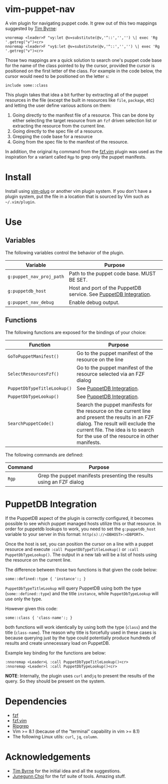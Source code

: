 # vim-puppet-nav
A vim plugin for navigating puppet code. It grew out of this two mappings suggested by [Tim Byrne](https://github.com/TheLocehiliosan):

```
vnoremap <leader>F "vy:let @v=substitute(@v,'^::','','') \| exec 'Rg '.getreg("v")<cr>
nnoremap <leader>F "vy$:let @v=substitute(@v,'^::','','') \| exec 'Rg '.getreg("v")<cr>
```

Those two mappings are a quick solution to search one's puppet code base for the name of the class pointed to by the cursor, provided the cursor is positioned on the first letter of the class. For example in the code below, the cursor would need to be positioned on the letter `s`:

```
include some::class
```

This plugin takes that idea a bit further by extracting all of the puppet resources in the file (except the built in resources like `file`, `package`, etc) and letting the user define various actions on them:

1. Going directly to the manifest file of a resource. This can be done by either selecting the target resource from an `fzf` driven selection list or extracting the resource from the current line.
2. Going directly to the spec file of a resource.
3. Grepping the code base for a resource
4. Going from the spec file to the manifest of the resource.

In addition, the original `Rg` command from the [fzf.vim](https://github.com/junegunn/fzf.vim) plugin was used as the inspiration for a variant called `Rgp` to grep only the puppet manifests.

# Install
Install using [vim-plug](https://github.com/junegunn/vim-plug) or another vim plugin system. If you don't have a plugin system, put the file in a location that is sourced by Vim such as `~/.vim/plugin`.

# Use

## Variables

The following variables control the behavior of the plugin.

| Variable | Purpose |
| ------------- | ------------- |
| `g:puppet_nav_proj_path` | Path to the puppet code base. MUST BE SET.|
| `g:puppetdb_host` | Host and port of the PuppetDB service. See [PuppetDB Integration](#puppetdb-integration).|
| `g:puppet_nav_debug` | Enable debug output.|

## Functions
The following functions are exposed for the bindings of your choice:

| Function | Purpose |
| ------------- | ------------- |
| `GoToPuppetManifest()` | Go to the puppet manifest of the resource on the line |
| `SelectResourcesFzf()` | Go to the puppet manifest of the resource selected via an FZF dialog |
| `PuppetDbTypeTitleLookup()` | See [PuppetDB Integration](#puppetdb-integration).|
| `PuppetDbTypeLookup()` | See [PuppetDB Integration](#puppetdb-integration).|
| `SearchPuppetCode()` | Search the puppet manifests for the resource on the current line and present the results in an FZF dialog. The result will exclude the current file. The idea is to search for the use of the resource in other manifests.|

The following commands are defined:

| Command | Purpose |
| ------------- | ------------- |
| `Rgp` | Grep the puppet manifests presenting the results using an FZF dialog |

# PuppetDB Integration

If the PuppetDB aspect of the plugin is correctly configured, it becomes
possible to see which puppet managed hosts utilize this or that resource.  In
order for puppetdb lookups to work, you need to set the `g:puppetdb_host`
variable to your server in this format: `http(s)://<DBHOST>:<DBPORT>`.

Once the host is set, you can position the cursor on a line with a puppet
resource and execute `:call PuppetDbTypeTitleLookup()` or `:call
PuppetDbTypeLookup()`. The output in a new tab will be a list of hosts using the
resource on the current line.

The difference between those two functions is that given the code below:

```
some::defined::type { 'instance':; }
```

`PuppetDbTypeTitleLookup` will query PuppetDB using both the type (`some::defined::type`) and
the title `instance`, while `PuppetDbTypeLookup` will use only the type.

However given this code:

```
some::class { 'class-name':; }
```

both functions will work identically by using both the type (`class`) and the
title (`class-name`). The reason why title is forcefully used in these cases is
because querying just by the type could potentially produce hundreds of results
and create unnecessary load on PuppetDB.

Example key binding for the functions are below:

```
:nnoremap <Leader>L :call PuppetDbTypeTitleLookup()<cr>
:nnoremap <Leader>l :call PuppetDbTypeLookup()<cr>
```

**NOTE**: Internally, the plugin uses `curl` and`jq` to present the results of the
query. So they should be present on the system.

# Dependencies
* [fzf](https://github.com/junegunn/fzf)
* [fzf.vim](https://github.com/junegunn/fzf.vim)
* [Ripgrep](https://github.com/BurntSushi/ripgrep)
* Vim >= 8.1 (because of the "terminal" capability in vim >= 8.1)
* The following Linux utils: `curl`, `jq`, `column`.

# Acknowledgements
* [Tim Byrne](https://github.com/TheLocehiliosan) for the initial idea and all the suggestions.
* [Junegunn Choi](https://github.com/junegunn) for the fzf suite of tools. Amazing stuff.
